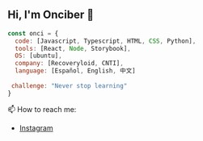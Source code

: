 ## Hi, I'm Onciber 🌱
```javascript
const onci = {
  code: [Javascript, Typescript, HTML, CSS, Python],
  tools: [React, Node, Storybook],
  OS: [ubuntu],
  company: [Recoveryloid, CNTI],
  language: [Español, English, 中文]
  
 challenge: "Never stop learning"
}
```

📫 How to reach me:
-  [Instagram](https://www.instagram.com/onciberjb/)



<!--
**Onciberjb/Onciberjb** is a ✨ _special_ ✨ repository because its `README.md` (this file) appears on your GitHub profile.

Here are some ideas to get you started:

- 🔭 I’m currently working on ...
- 🌱 I’m currently learning ...
- 👯 I’m looking to collaborate on ...
- 🤔 I’m looking for help with ...
- 💬 Ask me about ...
- 📫 How to reach me: ...
- 😄 Pronouns: ...
- ⚡ Fun fact: ...
-->
